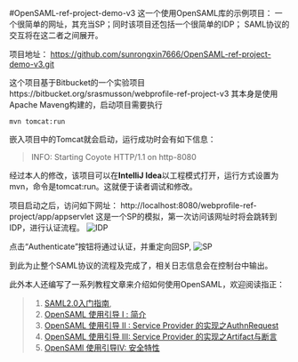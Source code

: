 #OpenSAML-ref-project-demo-v3
这一个使用OpenSAML库的示例项目：
一个很简单的网址，其充当SP；同时该项目还包括一个很简单的IDP；
SAML协议的交互将在这二者之间展开。

项目地址：
https://github.com/sunrongxin7666/OpenSAML-ref-project-demo-v3.git

这个项目基于Bitbucket的一个实验项目https://bitbucket.org/srasmusson/webprofile-ref-project-v3
其本身是使用Apache Maveng构建的，启动项目需要执行

```
mvn tomcat:run
```
嵌入项目中的Tomcat就会启动，运行成功时会有如下信息：
>INFO: Starting Coyote HTTP/1.1 on http-8080

经过本人的修改，该项目可以在**IntelliJ Idea**以工程模式打开，运行方式设置为mvn，命令是tomcat:run。这就便于读者调试和修改。

项目启动之后，访问如下网址：
http://localhost:8080/webprofile-ref-project/app/appservlet
这是一个SP的模拟，第一次访问该网址时将会跳转到IDP，进行认证流程。
![IDP](https://github.com/sunrongxin7666/OpenSAML-ref-project-demo-v3/blob/master/shortcut/1499671904812.png)

点击“Authenticate”按钮将通过认证，并重定向回SP,
![SP](https://github.com/sunrongxin7666/OpenSAML-ref-project-demo-v3/blob/master/shortcut/1499672009116.png)

到此为止整个SAML协议的流程及完成了，相关日志信息会在控制台中输出。

此外本人还编写了一系列教程文章来介绍如何使用OpenSAML，欢迎阅读指正：

>1. [SAML2.0入门指南](http://www.jianshu.com/p/636c1ee16eba),
>2. [OpenSAML 使用引导 I : 简介](http://www.jianshu.com/p/d041935641b4)
>3. [OpenSAML 使用引导 II : Service Provider 的实现之AuthnRequest](http://www.jianshu.com/p/6f61fa7be0b6)
>4. [OpenSAML 使用引导 III: Service Provider 的实现之Artifact与断言](https://www.jianshu.com/p/6c72408fa480)
>5. [OpenSAMl 使用引导IV: 安全特性](http://www.jianshu.com/p/77bbc9758831)
